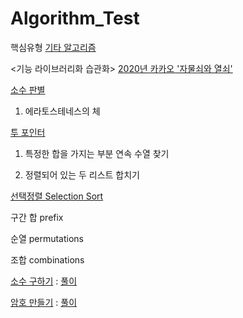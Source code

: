 # Algorithm_Test
핵심유형
[기타 알고리즘](Algorithm_Test/basic_al/)


<기능 라이브러리화 습관화>
[2020년 카카오 '자물쇠와 열쇠'](Basic_Alg/rotation90.py)

[소수 판별](Basic_Alg/prime_number.py)

1. 에라토스테네스의 체

[투 포인터](Basic_Alg/two_pointer.py)

1. 특정한 합을 가지는 부분 연속 수열 찾기

2. 정렬되어 있는 두 리스트 합치기

[선택정렬 Selection Sort](Basic_Alg/selection_sort.py)

구간 합 prefix

순열 permutations

조합 combinations

[소수 구하기](https://www.acmicpc.net/problem/1929) : [풀이](Basic_Alg/prime_test1.py)

[암호 만들기](https://www.acmicpc.net/problem/1759) : [풀이](Basic_Alg/password_test.py)
